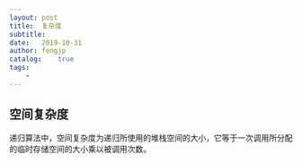 ```yaml
---
layout: post
title:  复杂度
subtitle:   
date:   2019-10-31
author: fengjp
catalog:    true
tags:
    - 
---
```


##  空间复杂度

递归算法中，空间复杂度为递归所使用的堆栈空间的大小，它等于一次调用所分配的临时存储空间的大小乘以被调用次数。
